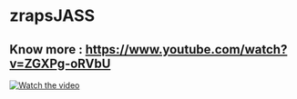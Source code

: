 # zrapsJASS
 ## Know more : https://www.youtube.com/watch?v=ZGXPg-oRVbU


[![Watch the video](https://img.youtube.com/vi/T-ZGXPg-oRVbU/maxresdefault.jpg)](https://www.youtube.com/watch?v=ZGXPg-oRVbU)